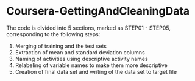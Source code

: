 # Coursera-GettingAndCleaningData
The code is divided into 5 sections, marked as STEP01 - STEP05, corresponding to the following steps:
1. Merging of  training and the test sets
2. Extraction of mean and standard deviation columns 
3. Naming of activities using descriptive activity names
4. Relabeling of variable names to make them more descriptive 
5. Creation of final data set and writing of the data set to target file
